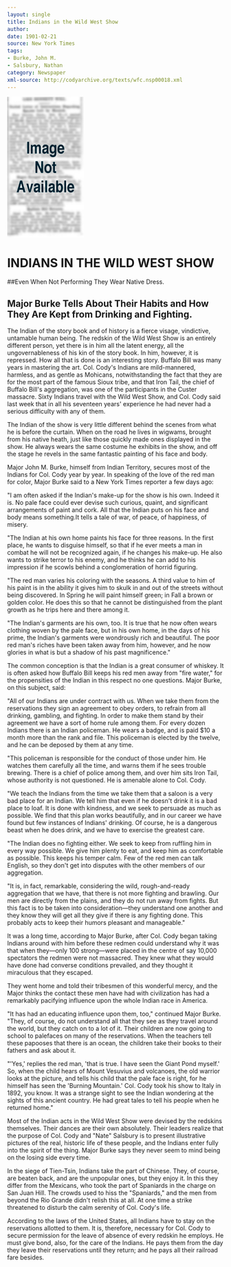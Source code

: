```yaml
---
layout: single
title: Indians in the Wild West Show
author: 
date: 1901-02-21
source: New York Times
tags:
- Burke, John M.
- Salsbury, Nathan
category: Newspaper
xml-source: http://codyarchive.org/texts/wfc.nsp00018.xml
---
```

![Image not available](/figures/default_document.png "Image not available")

# INDIANS IN THE WILD WEST SHOW

##Even When Not Performing They Wear Native Dress.

## Major Burke Tells About Their Habits and How They Are Kept from Drinking and Fighting.

The Indian of the story book and of history is a fierce visage, vindictive, untamable human being. The redskin of the Wild West Show is an entirely different person, yet there is in him all the latent energy, all the ungovernableness of his kin of the story book. In him, however, it is repressed. How all that is done is an interesting story. Buffalo Bill was many years in mastering the art.
Col. Cody's Indians are mild-mannered, harmless, and as gentle as Mohicans, notwithstanding the fact that they are for the most part of the famous Sioux tribe, and that Iron Tail, the chief of Buffalo Bill's aggregation, was one of the participants in the Custer massacre. Sixty Indians travel with the Wild West Show, and Col. Cody said last week that in all his seventeen years' experience he had never had a serious difficulty with any of them.

The Indian of the show is very little different behind the scenes from what he is before the curtain. When on the road he lives in wigwams, brought from his native heath, just like those quickly made ones displayed in the show. He always wears the same costume he exhibits in the show, and off the stage he revels in the same fantastic painting of his face and body.

Major John M. Burke, himself from Indian Territory, secures most of the Indians for Col. Cody year by year. In speaking of the love of the red man for color, Major Burke said to a New York Times reporter a few days ago:

"I am often asked if the Indian's make-up for the show is his own. Indeed it is. No pale face could ever devise such curious, quaint, and significant arrangements of paint and cork. All that the Indian puts on his face and body means something.It tells a tale of war, of peace, of happiness, of misery.

"The Indian at his own home paints his face for three reasons. In the first place, he wants to disguise himself, so that if he ever meets a man in combat he will not be recognized again, if he changes his make-up. He also wants to strike terror to his enemy, and he thinks he can add to his impression if he scowls behind a conglomeration of horrid figuring.

"The red man varies his coloring with the seasons. A third value to him of his paint is in the ability it gives him to skulk in and out of the streets without being discovered. In Spring he will paint himself green; in Fall a brown or golden color. He does this so that he cannot be distinguished from the plant growth as he trips here and there among it.

"The Indian's garments are his own, too. It is true that he now often wears clothing woven by the pale face, but in his own home, in the days of his prime, the Indian's garments were wondrously rich and beautiful. The poor red man's riches have been taken away from him, however, and he now glories in what is but a shadow of his past magnificence."

The common conception is that the Indian is a great consumer of whiskey. It is often asked how Buffalo Bill keeps his red men away from "fire water," for the propensities of the Indian in this respect no one questions. Major Burke, on this subject, said:

"All of our Indians are under contract with us. When we take them from the reservations they sign an agreement to obey orders, to refrain from all drinking, gambling, and fighting. In order to make them stand by their agreement we have a sort of home rule among them. For every dozen Indians there is an Indian policeman. He wears a badge, and is paid $10 a month more than the rank and file. This policeman is elected by the twelve, and he can be deposed by them at any time.

"This policeman is responsible for the conduct of those under him. He watches them carefully all the time, and warns them if he sees trouble brewing. There is a chief of police among them, and over him sits Iron Tail, whose authority is not questioned. He is amenable alone to Col. Cody.

"We teach the Indians from the time we take them that a saloon is a very bad place for an Indian. We tell him that even if he doesn't drink it is a bad place to loaf. It is done with kindness, and we seek to persuade as much as possible. We find that this plan works beautifully, and in our career we have found but few instances of Indians' drinking. Of course, he is a dangerous beast when he does drink, and we have to exercise the greatest care.

"The Indian does no fighting either. We seek to keep from ruffling him in every way possible. We give him plenty to eat, and keep him as comfortable as possible. This keeps his temper calm. Few of the red men can talk English, so they don't get into disputes with the other members of our aggregation.

"It is, in fact, remarkable, considering the wild, rough-and-ready aggregation that we have, that there is not more fighting and brawling. Our men are directly from the plains, and they do not run away from fights. But this fact is to be taken into consideration—they understand one another and they know they will get all they give if there is any fighting done. This probably acts to keep their humors pleasant and manageable."

It was a long time, according to Major Burke, after Col. Cody began taking Indians around with him before these redmen could understand why it was that when they—only 100 strong—were placed in the centre of say 10,000 spectators the redmen were not massacred. They knew what they would have done had converse conditions prevailed, and they thought it miraculous that they escaped.

They went home and told their tribesmen of this wonderful mercy, and the Major thinks the contact these men have had with civilization has had a remarkably pacifying influence upon the whole Indian race in America.

"It has had an educating influence upon them, too," continued Major Burke. "They, of course, do not understand all that they see as they travel around the world, but they catch on to a lot of it. Their children are now going to school to palefaces on many of the reservations. When the teachers tell these papooses that there is an ocean, the children take their books to their fathers and ask about it.

"'Yes,' replies the red man, 'that is true. I have seen the Giant Pond myself.' So, when the child hears of Mount Vesuvius and volcanoes, the old warrior looks at the picture, and tells his child that the pale face is right, for he himself has seen the 'Burning Mountain.' Col. Cody took his show to Italy in 1892, you know. It was a strange sight to see the Indian wondering at the sights of this ancient country. He had great tales to tell his people when he returned home."

Most of the Indian acts in the Wild West Show were devised by the redskins themselves. Their dances are their own absolutely. Their leaders realize that the purpose of Col. Cody and "Nate" Salsbury is to present illustrative pictures of the real, historic life of these people, and the Indians enter fully into the spirit of the thing. Major Burke says they never seem to mind being on the losing side every time.

In the siege of Tien-Tsin, Indians take the part of Chinese. They, of course, are beaten back, and are the unpopular ones, but they enjoy it. In this they differ from the Mexicans, who took the part of Spaniards in the charge on San Juan Hill. The crowds used to hiss the "Spaniards," and the men from beyond the Rio Grande didn't relish this at all. At one time a strike threatened to disturb the calm serenity of Col. Cody's life.

According to the laws of the United States, all Indians have to stay on the reservations allotted to them. It is, therefore, necessary for Col. Cody to secure permission for the leave of absence of every redskin he employs. He must give bond, also, for the care of the Indians. He pays them from the day they leave their reservations until they return; and he pays all their railroad fare besides.